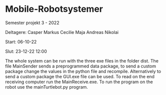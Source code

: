 # Mobile-Robotsystemer
Semester projekt 3 - 2022

Deltagere:
Casper
Markus
Cecilie
Maja
Andreas
Nikolai

Start:
06-10-22

Slut:
23-12-22 12:00

The whole system can be run with the three exe files in the folder dist. The file MainSender sends a preprogrammed data package, to send a custom package change the values in the python file and recompile. Alternatively to send a custom package the GUI.exe file can be used. To read on the end receiving computer run the MainReceive.exe. To run the program on the robot use the mainTurtlebot.py program.
